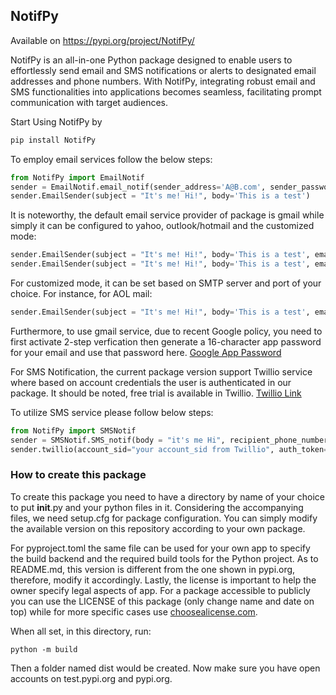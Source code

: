 ## NotifPy 
Available on https://pypi.org/project/NotifPy/

NotifPy is an all-in-one Python package designed to enable users to effortlessly send email and SMS notifications or alerts to designated email addresses and phone numbers. With NotifPy, integrating robust email and SMS functionalities into applications becomes seamless, facilitating prompt communication with target audiences.

Start Using NotifPy by 

```bash
pip install NotifPy
```

To employ email services follow the below steps:

```python
from NotifPy import EmailNotif
sender = EmailNotif.email_notif(sender_address='A@B.com', sender_password='your_email_password', recipient_email='B@C.com')
sender.EmailSender(subject = "It's me! Hi!", body='This is a test')
```

It is noteworthy, the default email service provider of package is gmail while simply it can be configured to yahoo, outlook/hotmail and the customized mode:
```python
sender.EmailSender(subject = "It's me! Hi!", body='This is a test', email_provider='yahoo')
sender.EmailSender(subject = "It's me! Hi!", body='This is a test', email_provider='outlook')
```

For customized mode, it can be set based on SMTP server and port of your choice. For instance, for AOL mail:
```python
sender.EmailSender(subject = "It's me! Hi!", body='This is a test', email_provider='', custom_server='smtp.aol.com', custom_port=587)
```

Furthermore, to use gmail service, due to recent Google policy, you need to first activate 2-step verfication then generate a 16-character app password for your email and use that password here. [Google App Password](https://support.google.com/accounts/answer/6010255?hl=en)

For SMS Notification, the current package version support Twillio service where based on account credentials the user is authenticated in our package. It should be noted, free trial is available
in Twillio. [Twillio Link](https://pages.twilio.com/twilio-brand-sales-namer-1?utm_source=bing&utm_medium=cpc&utm_term=twilio&utm_campaign=B_S_NAMER_Brand_Twilio&cq_src=bing_ads&cq_cmp=B_S_NAMER_Brand_Twilio&cq_con=Twilio%20-%20Phrase&cq_term=twilio&cq_med=&cq_net=o&cq_plt=bp&msclkid=ff15212c0a65142c696945e67a200330&utm_content=Twilio%20-%20Phrase)

To utilize SMS service please follow below steps:

```python
from NotifPy import SMSNotif
sender = SMSNotif.SMS_notif(body = "it's me Hi", recipient_phone_number= '+1...')
sender.twillio(account_sid="your account_sid from Twillio", auth_token="your auth_token from Twillio", twilio_phone_number="your number from Twillio")
```

### How to create this package

To create this package you need to have a directory by name of your choice to put __init__.py and your python files in it. Considering the accompanying files, we need setup.cfg for package configuration. You can simply modify the available version on this repository according to your own package. 

For pyproject.toml the same file can be used for your own app to specify the build backend and the required build tools for the Python project. As to README.md, this version is different from the one shown in pypi.org, therefore, modify it accordingly. Lastly, the license is important to help the owner specify legal aspects of app. For a package accessible to publicly you can use the LICENSE of this package (only change name and date on top) while for more specific cases use [choosealicense.com](https://choosealicense.com/).

When all set, in this directory, run:
```
python -m build
```
Then a folder named dist would be created. Now make sure you have open accounts on test.pypi.org and pypi.org.

